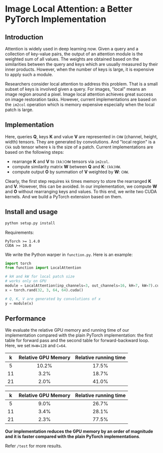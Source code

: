 # Image Local Attention: a Better PyTorch Implementation

## Introduction

Attention is widely used in deep learning now. Given a query and a collection of key-value pairs, the output of an attention module is the weighted sum of all values. The weights are obtained based on the similarities between the query and keys which are usually measured by their inner products. However, when the number of keys is large, it is expensive to apply such a module.

Researchers consider local attention to address this problem. That is a small subset of keys is involved given a query. For images, "local" means an image region around a pixel. Image local attention achieves great success on image restoration tasks. However, current implementations are based on the `im2col` operation which is memory expensive especially when the local patch is large.

## Implementation

Here, queries **Q**, keys **K** and value **V** are represented in `CHW` (channel, height, width) tensors. They are generated by convolutions. And "local region" is a `Ckk` sub tensor where `k` is the size of a patch. Current implementations are based on the following steps:

* rearrange **K** and **V** to `(kk)CHW` tensors via `im2col`.
* compute similarity matrix **W** between **Q** and **K**: `(kk)HW`.
* compute output **O** by summation of **V** weighted by **W**: `CHW`.

Clearly, the first step requires `kk` times memory to store the rearranged **K** and **V**. However, this can be avoided. In our implementation, we compute **W** and **O** without rearranging keys and values. To this end, we write two CUDA kernels. And we build a PyTorch extension based on them.


## Install and usage

```bash
python setup.py install
```

Requirements:

```
PyTorch >= 1.4.0
CUDA >= 10.0
```

We write the Python warper in `function.py`.  Here is an example:

```python
import torch
from function import LocalAttention

# kH and kW for local patch size
# works only on GPU
module = LocalAttention(inp_channels=3, out_channels=16, kH=7, kW=7).cuda()
x = torch.rand(32, 3, 64, 64).cuda()

# Q, K, V are generated by convolutions of x
y = module(x)
```


## Performance

We evaluate the relative GPU memory and running time of our implementation compared with the plain PyTorch implementation: the first table for forward pass and the second table for forward-backward loop. Here, we set `H=W=128` and `C=64`.

|  k   | Relative GPU Memory | Relative running time |
| :--: | :-----------------: | :-------------------: |
|  5   |        10.2%        |         17.5%         |
|  11  |        3.2%         |         18.7%         | 
|  21  |        2.0%         |         41.0%         |

|  k   | Relative GPU Memory | Relative running time |
| :--: | :-----------------: | :-------------------: |
|  5   |        9.0%         |         26.7%         |
|  11  |        3.4%         |         28.1%         |
|  21  |        2.3%         |         77.5%         |

**Our implementation reduces the GPU memory by an order of magnitude and it is faster compared with the plain PyTorch implementations**.

Refer `/test` for more results.

